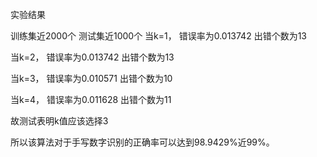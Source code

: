 实验结果
 
训练集近2000个
测试集近1000个
当k=1， 错误率为0.013742 出错个数为13
 
当k=2， 错误率为0.013742 出错个数为13
 
当k=3， 错误率为0.010571 出错个数为10
 
当k=4， 错误率为0.011628 出错个数为11
 

故测试表明k值应该选择3

所以该算法对于手写数字识别的正确率可以达到98.9429%近99%。
